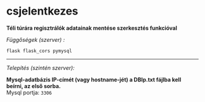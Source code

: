 # csjelentkezes
**Téli túrára regisztrálók adatainak mentése szerkesztés funkcióval**

*Függőségek (szerver) :*

``
flask flask_cors pymysql
``
<hr>

*Telepítés (szintén szerver):*

**Mysql-adatbázis IP-címét (vagy hostname-jét) a DBIp.txt fájlba kell beírni, az első sorba.**<br>
Mysql portja: ``3306``
